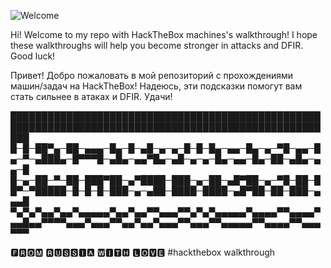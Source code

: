 ![Welcome](https://github.com/user-attachments/assets/1999e8d3-ed6b-486c-bbc4-920976049706)

Hi! Welcome to my repo with HackTheBox machines's walkthrough!
I hope these walkthroughs will help you become stronger in attacks and DFIR.
Good luck!

Привет! Добро пожаловать в мой репозиторий с прохождениями машин/задач на HackTheBox!
Надеюсь, эти подсказки помогут вам стать сильнее в атаках и DFIR.
Удачи!

███████████████████████████████████████████████████████████████████████████████████████████████████████
█─█─██▀▄─██─▄▄▄─█▄─█─▄█─▄─▄─█─█─█▄─▄▄─█▄─▄─▀█─▄▄─█▄─▀─▄███▄─█▀▀▀█─▄█▄─▄▄▀█▄─▄█─▄─▄─█▄─▄▄─█▄─██─▄█▄─▄▄─█
█─▄─██─▀─██─███▀██─▄▀████─███─▄─██─▄█▀██─▄─▀█─██─██▀─▀█████─█─█─█─███─▄─▄██─████─████─▄█▀██─██─███─▄▄▄█
▀▄▀▄▀▄▄▀▄▄▀▄▄▄▄▄▀▄▄▀▄▄▀▀▄▄▄▀▀▄▀▄▀▄▄▄▄▄▀▄▄▄▄▀▀▄▄▄▄▀▄▄█▄▄▀▀▀▀▄▄▄▀▄▄▄▀▀▄▄▀▄▄▀▄▄▄▀▀▄▄▄▀▀▄▄▄▄▄▀▀▄▄▄▄▀▀▄▄▄▀▀▀

🅵🆁🅾🅼 🆁🆄🆂🆂🅸🅰 🆆🅸🆃🅷 🅻🅾🆅🅴
#hackthebox walkthrough
